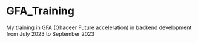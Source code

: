 # GFA_Training
My training in GFA (Ghadeer Future acceleration)  in backend development from July 2023 to September 2023
